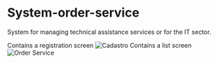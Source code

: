 # System-order-service
System for managing technical assistance services or for the IT sector.

Contains a registration screen
![Cadastro](https://user-images.githubusercontent.com/75453738/214470497-36656af4-c2b6-452f-a1ce-1d62f7f357b0.jpg)
Contains a list screen
![Order Service](https://user-images.githubusercontent.com/75453738/213066303-302034da-4263-4570-b8cf-ebbc9f5cfda6.jpg)
